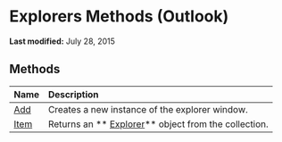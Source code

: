 
# Explorers Methods (Outlook)

 **Last modified:** July 28, 2015


## Methods



|**Name**|**Description**|
|:-----|:-----|
| [Add](c3db3c6f-6441-c23e-06f2-afb5b61e5662.md)|Creates a new instance of the explorer window.|
| [Item](b854ab0e-e966-4de8-7ccf-db4723812212.md)|Returns an  ** [Explorer](026591e5-049f-503a-4166-34e6dbc225fb.md)** object from the collection.|

